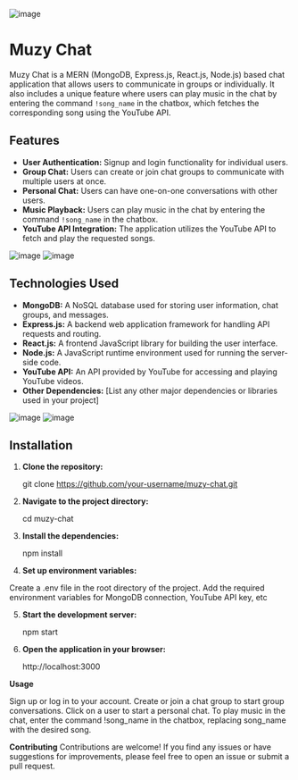 <!-- Add a catchy banner or logo for your project here -->
![image](https://github.com/NullCoder11/MuzyChat/assets/99756344/dfa2a2e2-8be5-4dc1-948d-5a3060e727e4)


# Muzy Chat

Muzy Chat is a MERN (MongoDB, Express.js, React.js, Node.js) based chat application that allows users to communicate in groups or individually. It also includes a unique feature where users can play music in the chat by entering the command `!song_name` in the chatbox, which fetches the corresponding song using the YouTube API.

<!-- Add screenshots or GIFs showcasing your application -->

## Features

- **User Authentication:** Signup and login functionality for individual users.
- **Group Chat:** Users can create or join chat groups to communicate with multiple users at once.
- **Personal Chat:** Users can have one-on-one conversations with other users.
- **Music Playback:** Users can play music in the chat by entering the command `!song_name` in the chatbox.
- **YouTube API Integration:** The application utilizes the YouTube API to fetch and play the requested songs.

<!-- Add a demo video or GIF showcasing your application in action -->
![image](https://github.com/NullCoder11/MuzyChat/assets/99756344/0e8270ca-a6b0-4aa0-a436-8575e6a00972)
![image](https://github.com/NullCoder11/MuzyChat/assets/99756344/29dcc506-5623-4248-94ff-4a20dd7ca0fb)


## Technologies Used

- **MongoDB:** A NoSQL database used for storing user information, chat groups, and messages.
- **Express.js:** A backend web application framework for handling API requests and routing.
- **React.js:** A frontend JavaScript library for building the user interface.
- **Node.js:** A JavaScript runtime environment used for running the server-side code.
- **YouTube API:** An API provided by YouTube for accessing and playing YouTube videos.
- **Other Dependencies:** [List any other major dependencies or libraries used in your project]

<!-- Add a visual diagram or architecture overview of your application -->
![image](https://github.com/NullCoder11/MuzyChat/assets/99756344/81fa6e4f-da76-439c-b333-a24a15fc416d)
![image](https://github.com/NullCoder11/MuzyChat/assets/99756344/c1b24a49-b3f4-42d8-a171-01053800ff89)


## Installation

1. **Clone the repository:**

   
   git clone https://github.com/your-username/muzy-chat.git
   
2. **Navigate to the project directory:**
     
    cd muzy-chat
    
3. **Install the dependencies:**

    npm install
    
4. **Set up environment variables:**

  Create a .env file in the root directory of the project.
  Add the required environment variables for MongoDB connection, YouTube API key, etc
  
5. **Start the development server:**

   npm start

6. **Open the application in your browser:**

   http://localhost:3000
   
**Usage**

Sign up or log in to your account.
Create or join a chat group to start group conversations.
Click on a user to start a personal chat.
To play music in the chat, enter the command !song_name in the chatbox, replacing song_name with the desired song.

**Contributing**
Contributions are welcome! If you find any issues or have suggestions for improvements, please feel free to open an issue or submit a pull request.

